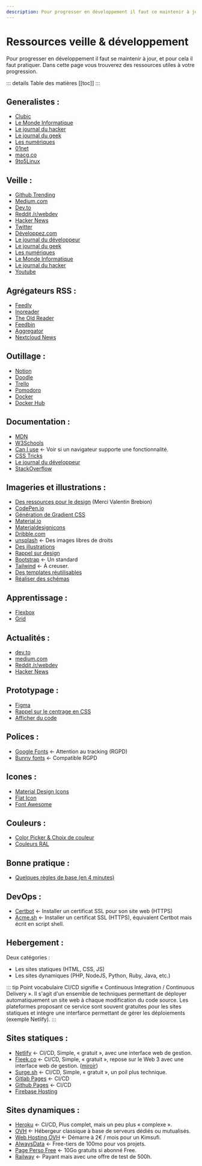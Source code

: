 ```yaml
---
description: Pour progresser en développement il faut ce maintenir à jour, et pour cela il faut pratiquer. Dans cette page vous trouverez des ressources utiles à votre progression.
---
```


# Ressources veille & développement

Pour progresser en développement il faut se maintenir à jour, et pour cela il faut pratiquer. Dans cette page vous trouverez des ressources utiles à votre progression.

::: details Table des matières
[[toc]]
:::

## Generalistes :

- [Clubic](https://www.clubic.com/)
- [Le Monde Informatique](https://www.lemondeinformatique.fr/)
- [Le journal du hacker](https://www.journalduhacker.net/)
- [Le journal du geek](https://www.journaldugeek.com/)
- [Les numériques](https://www.lesnumeriques.com/)
- [01net](https://www.01net.com/)
- [macg.co](https://www.macg.co/)
- [9to5Linux](https://9to5linux.com/)

## Veille :

- [Github Trending](https://github.com/trending)
- [Medium.com](https://medium.com/)
- [Dev.to](https://dev.to/)
- [Reddit /r/webdev](https://www.reddit.com/r/webdev/)
- [Hacker News](https://news.ycombinator.com/)
- [Twitter](https://twitter.com/)
- [Développez.com](https://www.developpez.com/)
- [Le journal du développeur](https://www.journaldunet.com/web-tech/developpeur/)
- [Le journal du geek](https://www.journaldugeek.com/)
- [Les numériques](https://www.lesnumeriques.com/)
- [Le Monde Informatique](https://www.lemondeinformatique.fr/)
- [Le journal du hacker](https://www.journalduhacker.net/)
- [Youtube](https://www.youtube.com/)

## Agrégateurs RSS :

- [Feedly](https://feedly.com/)
- [Inoreader](https://www.inoreader.com/)
- [The Old Reader](https://theoldreader.com/)
- [Feedbin](https://feedbin.com/)
- [Aggregator](https://play.google.com/store/apps/details?id=com.tughi.aggregator)
- [Nextcloud News](https://apps.nextcloud.com/apps/news)

## Outillage :

- [Notion](https://www.notion.so/)
- [Doodle](https://doodle.com/fr/)
- [Trello](https://trello.com/)
- [Pomodoro](https://pomofocus.io/)
- [Docker](https://www.docker.com/)
- [Docker Hub](https://hub.docker.com/)

## Documentation :

- [MDN](https://developer.mozilla.org/fr/)
- [W3Schools](https://www.w3schools.com/)
- [Can I use](https://caniuse.com/) <- Voir si un navigateur supporte une fonctionnalité.
- [CSS Tricks](https://css-tricks.com/)
- [Le journal du développeur](https://www.journaldunet.com/web-tech/developpeur/)
- [StackOverflow](https://stackoverflow.com/)

## Imageries et illustrations :

- [Des ressources pour le design](https://designresourc.es/) (Merci Valentin Brebion)
- [CodePen.io](https://codepen.io/)
- [Génération de Gradient CSS](https://cssgradient.io/)
- [Material.io](https://material.io/color/#!/?view.left=0&view.right=0&primary.color=F06292&secondary.color=E91E63)
- [Materialdesignicons](https://materialdesignicons.com/)
- [Dribble.com](https://dribbble.com/)
- [unsplash](https://unsplash.com/) <- Des images libres de droits
- [Des illustrations](https://icons8.com/illustrations?ref=lapaninja)
- [Rappel sur design](https://atlassian.design/)
- [Bootstrap](https://getbootstrap.com/) <- Un standard
- [Tailwind](https://tailwindcss.com/) <- À creuser.
- [Des templates réutilisables](https://startbootstrap.com/?showPro=false&showAngular=false)
- [Réaliser des schémas](https://draw.io)

## Apprentissage :

- [Flexbox](https://flexboxfroggy.com/#fr)
- [Grid](https://cssgridgarden.com/#fr)

## Actualités :

- [dev.to](https://dev.to)
- [medium.com](https://medium.com)
- [Reddit /r/webdev](https://www.reddit.com/r/webdev/)
- [Hacker News](https://news.ycombinator.com/)

## Prototypage :

- [Figma](https://www.figma.com/)
- [Rappel sur le centrage en CSS](https://web.dev/centering-in-css/)
- [Afficher du code](https://carbon.now.sh/)

## Polices :

- [Google Fonts](https://fonts.google.com/) <- Attention au tracking (RGPD)
- [Bunny fonts](https://fonts.bunny.net/) <- Compatible RGPD

## Icones :

- [Material Design Icons](https://materialdesignicons.com/)
- [Flat Icon](https://www.flaticon.com/)
- [Font Awesome](https://fontawesome.com/)

## Couleurs :

- [Color Picker & Choix de couleur](https://www.webfx.com/web-design/color-picker/)
- [Couleurs RAL](http://couleursral.fr/)

## Bonne pratique :

- [Quelques règles de base (en 4 minutes)](https://jgthms.com/web-design-in-4-minutes/)

## DevOps :

- [Certbot](https://certbot.eff.org/instructions) <- Installer un certificat SSL pour son site web (HTTPS)
- [Acme.sh](https://github.com/acmesh-official/acme.sh) <- Installer un certificat SSL (HTTPS), équivalent Certbot mais écrit en script shell.

## Hebergement :

Deux catégories :

- Les sites statiques (HTML, CSS, JS)
- Les sites dynamiques (PHP, NodeJS, Python, Ruby, Java, etc.)

::: tip Point vocabulaire
CI/CD signifie « Continuous Integration / Continuous Delivery ». Il s'agit d'un ensemble de techniques permettant de déployer automatiquement un site web à chaque modification du code source. Les plateformes proposant ce service sont souvent gratuites pour les sites statiques et intègre une interfarce permettant de gérer les déploiements (exemple Netlify).
:::

## Sites statiques :

- [Netlify](https://www.netlify.com) <- CI/CD, Simple, « gratuit », avec une interface web de gestion.
- [Fleek.co](https://www.fleek.co) <- CI/CD, Simple, « gratuit », repose sur le Web 3 avec une interface web de gestion. ([miroir](https://ipfs.cours.brosseau.ovh/))
- [Surge.sh](https://www.netlify.com) <- CI/CD, Simple, « gratuit », un poil plus technique.
- [Gitlab Pages](https://cours.brosseau.ovh/tp/ci/pages.html) <- CI/CD
- [Github Pages](https://pages.github.com/) <- CI/CD
- [Firebase Hosting](https://firebase.google.com/docs/hosting)

## Sites dynamiques :

- [Heroku](https://www.heroku.com/) <- CI/CD, Plus complet, mais un peu plus « complexe ».
- [OVH](https://www.ovh.com/) <- Hébergeur classique à base de serveurs dédiés ou mutualisés.
- [Web Hosting OVH](https://www.ovhcloud.com/fr/web-hosting/) <- Démarre à 2€ / mois pour un Kimsufi.
- [AlwaysData](https://www.alwaysdata.com/fr/) <- Free-tiers de 100mo pour vos projets.
- [Page Perso Free](https://assistance.free.fr/?search=Pages%20Perso&offer=tags-92) <- 10Go gratuits si abonné Free.
- [Railway](https://railway.app/) <- Payant mais avec une offre de test de 500h.